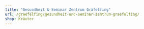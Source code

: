 ```yaml
---
title: "Gesundheit & Seminar Zentrum Gräfelfing"
url: /graefelfing/gesundheit-und-seminar-zentrum-graefelfing/
shop: Kräuter
---
```

